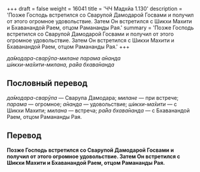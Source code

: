 +++
draft = false
weight = 16041
title = 'ЧЧ Мадхйа 1.130'
description = 'Позже Господь встретился со Сварупой Дамодарой Госвами и получил от этого огромное удовольствие. Затем Он встретился с Шикхи Махити и Бхаванандой Раем, отцом Рамананды Рая.'
summary = 'Позже Господь встретился со Сварупой Дамодарой Госвами и получил от этого огромное удовольствие. Затем Он встретился с Шикхи Махити и Бхаванандой Раем, отцом Рамананды Рая.'
+++

_да̄модара-сварӯпа-милане парама а̄нанда  
ш́икхи-ма̄хити-милана, ра̄йа бхава̄нанда_

## Пословный перевод

_да̄модара_\-_сварӯпа_ — Сварупа Дамодара; _милане_ — при встрече; _парама_ — огромное; _а̄нанда_ — удовольствие; _ш́икхи_\-_ма̄хити_ — с Шикхи Махити; _милана_ — встреча; _ра̄йа_ _бхава̄нанда_ — с Бхаванандой Раем, отцом Рамананды Рая.

## Перевод

**Позже Господь встретился со Сварупой Дамодарой Госвами и получил от этого огромное удовольствие. Затем Он встретился с Шикхи Махити и Бхаванандой Раем, отцом Рамананды Рая.**
